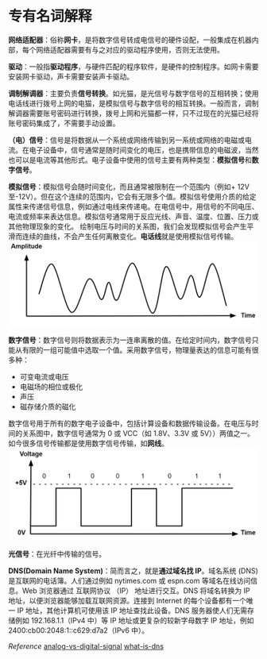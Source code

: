 # 专有名词解释

**网络适配器**：俗称**网卡**，是将数字信号转成电信号的硬件设配，一般集成在机器内部，每个网络适配器需要有与之对应的驱动程序使用，否则无法使用。

**驱动**：一般指**驱动程序**，与硬件匹配的程序软件，是硬件的控制程序。如网卡需要安装网卡驱动，声卡需要安装声卡驱动。

**调制解调器**：主要负责**信号转换**。如光猫，是光信号与数字信号的互相转换；使用电话线进行拨号上网的电猫，是模拟信号与数字信号的相互转换。一般而言，调制解调器需要账号密码进行转换，拨号上网和光猫都一样，只不过现在的光猫已经将账号密码集成了，不需要手动设置。

**（电）信号**：信号是将数据从一个系统或网络传输到另一系统或网络的电磁或电流。在电子设备中，信号通常是随时间变化的电压，也是携带信息的电磁波，当然也可以是电流等其他形式。电子设备中使用的信号主要有两种类型：**模拟信号**和**数字信号**。

**模拟信号**：模拟信号会随时间变化，而且通常被限制在一个范围内（例如+ 12V 至-12V）。但在这个连续的范围内，它会有无限多个值。模拟信号使用介质的给定属性来传递信号信息，例如通过电线来传递电。在电信号中，用信号的不同电压、电流或频率来表达信息。模拟信号通常用于反应光线、声音、温度、位置、压力或其他物理现象的变化。 绘制电压与时间的关系图，我们会发现模拟信号会产生平滑而连续的曲线，不会产生任何离散变化。**电话线**就是使用模拟信号传输。
![模拟信号](../assets/analog-signal.png)

**数字信号**：数字信号则将数据表示为一连串离散的值。在给定时间内，数字信号只能从有限的一组可能值中选取一个值。采用数字信号，物理量表达的信息可能有很多种：

- 可变电流或电压
- 电磁场的相位或极化
- 声压
- 磁存储介质的磁化

数字信号用于所有的数字电子设备中，包括计算设备和数据传输设备。在电压与时间的关系图中，数字信号通常为 0 或 VCC（如 1.8V、3.3V 或 5V））两值之一。如今很多信号传输都是使用数字信号传输，如**网线**。
![数字信号](../assets/digital-signal.png)

**光信号**：在光纤中传输的信号。

**DNS(Domain Name System)**：简而言之，就是**通过域名找 IP**。域名系统 (DNS) 是互联网的电话簿。人们通过例如 nytimes.com 或 espn.com 等域名在线访问信息。Web 浏览器通过 互联网协议 （IP） 地址进行交互。DNS 将域名转换为 IP 地址，以便浏览器能够加载互联网资源。连接到 Internet 的每个设备都有一个唯一 IP 地址，其他计算机可使用该 IP 地址查找此设备。DNS 服务器使人们无需存储例如 192.168.1.1（IPv4 中）等 IP 地址或更复杂的较新字母数字 IP 地址，例如 2400:cb00:2048:1::c629:d7a2（IPv6 中）。

_Reference_
[analog-vs-digital-signal](https://www.monolithicpower.cn/cn/analog-vs-digital-signal)
[what-is-dns](https://www.cloudflare-cn.com/learning/dns/what-is-dns/)
